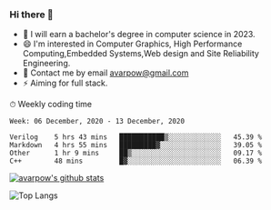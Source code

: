 ### Hi there 👋
<!--I have been a GitHub member for [![Years Badge](https://badges.pufler.dev/years/avarpow)](https://badges.pufler.dev)-->
- 🌱 I will earn a bachelor's degree in computer science in 2023.
- 😄 I'm interested in Computer Graphics, High Performance Computing,Embedded Systems,Web design and Site Reliability Engineering.
- 💬 Contact me by email avarpow@gmail.com
- ⚡ Aiming for full stack.

<!--💻 Coding Activity Logging

[![Commits Badge](https://badges.pufler.dev/commits/weekly/avarpow)](https://badges.pufler.dev)-->

⏱ Weekly coding time
<!--START_SECTION:waka-->
```text
Week: 06 December, 2020 - 13 December, 2020

Verilog    5 hrs 43 mins   ███████████▒░░░░░░░░░░░░░   45.39 % 
Markdown   4 hrs 55 mins   █████████▓░░░░░░░░░░░░░░░   39.05 % 
Other      1 hr 9 mins     ██▒░░░░░░░░░░░░░░░░░░░░░░   09.17 % 
C++        48 mins         █▓░░░░░░░░░░░░░░░░░░░░░░░   06.39 % 
```
<!--END_SECTION:waka-->

[![avarpow's github stats](https://github-readme-stats.vercel.app/api?username=avarpow&count_private=true&show_icons=true&hide=issues&hide_border=true)](https://github.com/anuraghazra/github-readme-stats)

![Top Langs](https://github-readme-stats.vercel.app/api/top-langs/?username=avarpow&layout=compact&hide_border=true) 
<!--[![avarpow's wakatime stats](https://github-readme-stats.vercel.app/api/wakatime?username=avarpow)](https://github.com/anuraghazra/github-readme-stats)-->
